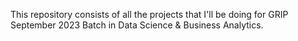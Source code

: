 This repository consists of all the projects that I'll be doing for GRIP September 2023 Batch in Data Science & Business Analytics.
